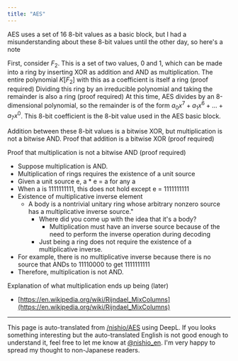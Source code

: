 ```yaml
---
title: "AES"
---
```


AES uses a set of 16 8-bit values as a basic block, but I had a misunderstanding about these 8-bit values until the other day, so here's a note

First, consider $F_2$. This is a set of two values, 0 and 1, which can be made into a ring by inserting XOR as addition and AND as multiplication.
The entire polynomial $K[F_2$] with this as a coefficient is itself a ring (proof required)
Dividing this ring by an irreducible polynomial and taking the remainder is also a ring (proof required)
At this time, AES divides by an 8-dimensional polynomial, so the remainder is of the form $a_0 x^7 + a_1 x^6 + ... + a_7 x^0$.
This 8-bit coefficient is the 8-bit value used in the AES basic block.

Addition between these 8-bit values is a bitwise XOR, but multiplication is not a bitwise AND.
Proof that addition is a bitwise XOR (proof required)

Proof that multiplication is not a bitwise AND (proof required)
- Suppose multiplication is AND.
- Multiplication of rings requires the existence of a unit source
- Given a unit source e, a * e = a for any a
- When a is 1111111111, this does not hold except e = 1111111111
- Existence of multiplicative inverse element
    - A body is a nontrivial unitary ring whose arbitrary nonzero source has a multiplicative inverse source."
        - Where did you come up with the idea that it's a body?
            - Multiplication must have an inverse source because of the need to perform the inverse operation during decoding
        - Just being a ring does not require the existence of a multiplicative inverse.
- For example, there is no multiplicative inverse because there is no source that ANDs to 11110000 to get 1111111111
- Therefore, multiplication is not AND.

Explanation of what multiplication ends up being (later)
- [https://en.wikipedia.org/wiki/Rijndael_MixColumns](https://en.wikipedia.org/wiki/Rijndael_MixColumns)

---
This page is auto-translated from [/nishio/AES](https://scrapbox.io/nishio/AES) using DeepL. If you looks something interesting but the auto-translated English is not good enough to understand it, feel free to let me know at [@nishio_en](https://twitter.com/nishio_en). I'm very happy to spread my thought to non-Japanese readers.